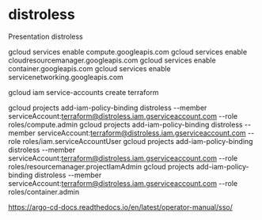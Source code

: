 # distroless
Presentation distroless

gcloud services enable compute.googleapis.com
gcloud services enable cloudresourcemanager.googleapis.com
gcloud services enable container.googleapis.com
gcloud services enable servicenetworking.googleapis.com

gcloud iam service-accounts create terraform

gcloud projects add-iam-policy-binding distroless --member serviceAccount:terraform@distroless.iam.gserviceaccount.com --role roles/compute.admin
gcloud projects add-iam-policy-binding distroless --member serviceAccount:terraform@distroless.iam.gserviceaccount.com --role roles/iam.serviceAccountUser
gcloud projects add-iam-policy-binding distroless --member serviceAccount:terraform@distroless.iam.gserviceaccount.com --role roles/resourcemanager.projectIamAdmin
gcloud projects add-iam-policy-binding distroless --member serviceAccount:terraform@distroless.iam.gserviceaccount.com --role roles/container.admin


https://argo-cd-docs.readthedocs.io/en/latest/operator-manual/sso/
